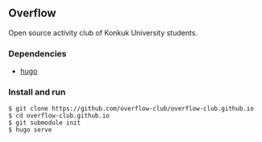 ## Overflow
Open source activity club of Konkuk University students.

### Dependencies
- [hugo](https://gohugo.io/)

### Install and run
```shell_script
$ git clone https://github.com/overflow-club/overflow-club.github.io
$ cd overflow-club.github.io
$ git submodule init
$ hugo serve
```
